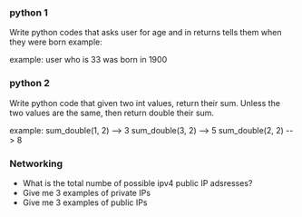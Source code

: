 
### python 1
Write python codes that asks user for age and in returns tells them when they were born
example:


example:
user who is 33 was born in 1900


### python 2
Write python code that given two int values, return their sum. Unless the two values are the same, then return double their sum.


example: 
sum_double(1, 2) --> 3
sum_double(3, 2) --> 5
sum_double(2, 2) --> 8


### Networking 
- What is the total numbe of possible ipv4 public IP adsresses? 
- Give me 3 examples of private IPs
- Give me 3 examples of public IPs
